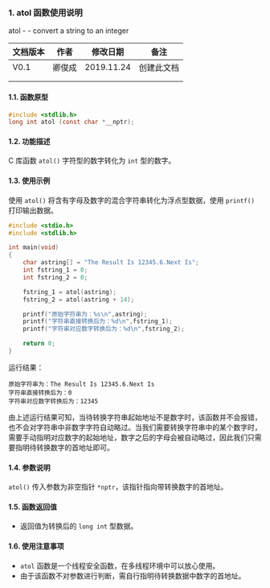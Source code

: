 ### 1. atol 函数使用说明

atol - - convert a string to an integer



| 文档版本 | 作者   | 修改日期   | 备注       |
| -------- | ------ | ---------- | ---------- |
| V0.1     | 卿俊成 | 2019.11.24 | 创建此文档 |
|          |        |            |            |
|          |        |            |            |





#### 1.1. 函数原型

```c
#include <stdlib.h>
long int atol (const char *__nptr);
```



#### 1.2. 功能描述

C 库函数 `atol()` 字符型的数字转化为 `int` 型的数字。





#### 1.3. 使用示例

使用 `atol()` 将含有字母及数字的混合字符串转化为浮点型数据，使用 `printf()` 打印输出数据。

```c
#include <stdio.h>
#include <stdlib.h>

int main(void)
{
	char astring[] = "The Result Is 12345.6.Next Is";
	int fstring_1 = 0;
	int fstring_2 = 0;

	fstring_1 = atol(astring);
	fstring_2 = atol(astring + 14);

	printf("原始字符串为：%s\n",astring);
	printf("字符串直接转换后为：%d\n",fstring_1);
	printf("字符串对应数字转换后为：%d\n",fstring_2);

	return 0;
}
```

运行结果：

```
原始字符串为：The Result Is 12345.6.Next Is
字符串直接转换后为：0
字符串对应数字转换后为：12345
```

由上述运行结果可知，当待转换字符串起始地址不是数字时，该函数并不会报错，也不会对字符串中非数字字符自动略过。当我们需要转换字符串中的某个数字时，需要手动指明对应数字的起始地址，数字之后的字母会被自动略过，因此我们只需要指明待转换数字的首地址即可。





#### 1.4. 参数说明

`atol()` 传入参数为非空指针 `*nptr`，该指针指向带转换数字的首地址。







#### 1.5. 函数返回值

- 返回值为转换后的 `long int` 型数据。







#### 1.6. 使用注意事项

- `atol` 函数是一个线程安全函数，在多线程环境中可以放心使用。
- 由于该函数不对参数进行判断，需自行指明待转换数据中数字的首地址。
